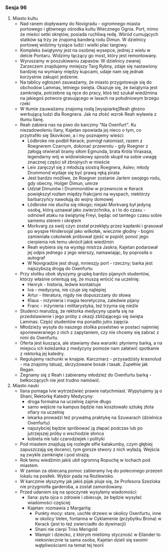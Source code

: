### Sesja 96
1. Miasto kultu
    - Nad ranem dopływamy do Novigradu - ogromnego miasta portowego i głównego ośrodka kultu Wiecznego Ognia. Port, mimo że mieści setki okrętów, posiada ruchliwą redę. Wśród cumujących statków są trzy ze znajomą banderą rodu Dimun. W dzielnicy portowej widzimy tysiące ludzi i wielki plac targowy.
    - Kompleks świątynny jest na osobnej wysepce, jednej z wielu w delcie Pontaru. Widzimy łączący go most, który jest remontowany.
    - Wyruszamy w poszukiwaniu zapasów. W dzielnicy zwanej Zarzeczem znajdujemy mniejszy Targ Rybny, zdaje się nastawiony bardziej na wymiany między kupcami, udaje nam się jednak korzystnie zakupić jedzenie.
    - Na tablicy ogłoszeń zauważamy, że miasto przygotowuje się do obchodów Lammas, letniego święta. Okazuje się, że świątynia jest zamknięta, potrzebne są ręce do pracy, ktoś też szukał wiedźmina na jakiegoś potwora grasującego w lasach na południowym brzegu rzeki
    - W tłumie zauważamy znajomą rosłą [wyspiarkę]Reah głośno werbującą ludzi dla Roegnera. Jak na złość wzrok Reah wyławia z tłumu Ilanę.
    - Reah zabiera nas na piwo do karczmy "Na Oxenfurt". Ku niezadowoleniu Ilany, Kajetan opowiada jej nieco o tym, co przytrafiło się Skovikowi, a i my poznajemy wieści:
        - Lödbroke nie podbił Kerack; pomógł natomiast, razem z Roegnerem Czarnym, dokonać przewrotu - gdy Roegner z załogą otwierali bramy siłom Egmunda, brata Króla Viraxasa, legendarny wój w widowiskowy sposób skupił na sobie uwagę znacznej części sił zbrojnych w mieście
        - Leiv zaręczył się z młodszą siostrą Roegnera, Aslev; młody Drummond wydaje się być prawą ręką pirata
        - Jest bardzo możliwe, że Roegner zostanie Jarlem swojego rodu, gdy obecny, Holger Dimun, umrze
        - Udział Dimunów i Drummondów w przewrocie w Kerack powiększył rozłam między frakcjami na wyspach, niektórzy barbarzyńcy nawołują do wojny domowej
        - Lödbroke nie słucha się nikogo; niejaki Morkvarg był jedyną osobą, którą uznawał jako zwierzchnika, a i to do czasu - odmówił ataku na świątynię Freyi, będąc od tamtego czasu sobie samemu sterem i okrętem
        - Morkvarg za swój czyn został przeklęty przez kapłanki i grasował po wyspie Hindersvjal jako wilkołak, wiecznie głodny - bogini zamieniała cokolwiek próbował zjeść w popiół; ponoć jego cierpienia rok temu ukrócił jakiś wiedźmin
        - Reah wybiera się na występ mistrza Jaskra; Kajetan podarował jej odpis jednego z jego wierszy, namawiając, by poprosiła o autograf
        - W Novigradzie jest drugi, mnieszjy port - rzeczny; barka jest najszybszą drogą do Oxenfurtu
    - Przy stoliku obok słyszymy grupkę bardzo pijanych studentów, którzy właśnie orientują się, że muszą wrócić na uczelnię:
        - Henryk - historia, ledwie kontaktuje
        - Iva - medycyna, nie czuje się najlepiej
        - Artur - literatura, nigdy nie dopuszczany do słowa
        - Klaus - inżynieria i magia teoretyczna, zaledwie pijany
        - Franc - inżynieria i militarystyka, też trzyma się nieźle
    - Studenci marudzą, że rektorka medycyny uparła się na przedstawienie i jego próby z okazji zbliżającego się święta Lammas. Część studentów ma ponadto jutro zajęcia.
    - Młodzieży wysyła do naszego stolika poselstwo w postaci najmniej sponiewieranego z nich z zapytaniem, czy nie chcemy się zabrać z nimi do Oxenfurtu.
    - Oferta jest kusząca, ale stawiamy dwa warunki: płyniemy barką, a na miejscu ich koleżanka z medycyny pomoże nam załatwić spotkanie z rektorką jej katedry.
    - Regulujemy rachunki w knajpie. Karczmarz - przysadzisty krasnolud - ma znajomy tatuaż, skrzyżowane bosak i tasak. Zupełnie jak Regan. 
    - Żegnamy się z Reah i zabieramy młodzież do Oxenfurtu barką - bełkoczących nie jest trudno namówić.
2. Miasto nauki
    - Ilana pomaga Ivie wytrzeźwieć prawie natychmiast. Wypytujemy ją o Shani, Rektorkę Katedry Medycyny:
        - droga formalna na uczelnię zajmie długo
        - samo wejście na kampus będzie nas kosztowało sztukę złota ofiary na uczelnię
        - lekarka prowadzi też prywatną praktykę na Szuwarach (dzielnica Oxenfurtu)
        - najszybciej będzie spróbować ją złapać podczas lub po jutrzejszej próby o wschodzie słońca
        - kobieta nie lubi czarodziejek i polityki
    - Pod miastem znajdują się rozległe elfie katakumby, czym głębiej zapuszczają się docenci, tym gorsze stwory z nich wyłażą. Wejścia są zwykle zamknięte i pod strażą.
    - Rok temu wiedźmin jakiś ubił ogromną Ropuchę w lochach pod miastem.
    - W zamian za obiecaną pomoc zabieramy Ivę do poleconego przezeń lokalu na posiłek. Wybór pada na Rozlewisko.
    - W karczmie słyszymy jak jakiś pijak pluje się, że Profesora Szezloka nie przygniotła garderoba, a został zamordowany.
    - Przed udaniem się na spoczynek wysyłamy wiadomości:
        - Ilana: pyta ojca o zdrowie i obiecuje, że będzie wysyłać wiadomości częściej
        - Kajetan: rozmawia z Margaritą:
            - Punkty mocy: stare, uschłe drzewo w okolicy Oxenfurtu, inne w okolicy Velen, fontanna w Cyklamenie (przybytku Brona) w Kerack (jest to też zwierciadło do dywinacji)
            - Shani nie cierpi Triss Merigold
            - Wampir i dziecko, z którym mieliśmy styczność w Ellander to niekoniecznie ta sama osoba, Kajetan dzieli się swoimi wątpliwościami na temat tej teorii
